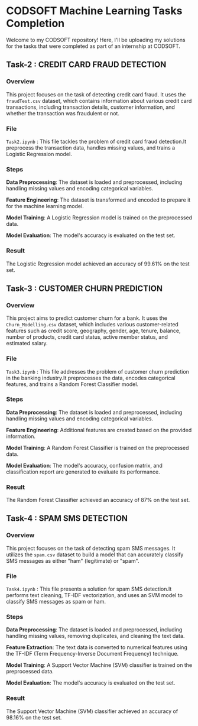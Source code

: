 # CODSOFT Machine Learning Tasks Completion
Welcome to my CODSOFT repository! Here, I'll be uploading my solutions for the tasks that were completed as part of an internship at CODSOFT.

## Task-2 : CREDIT CARD FRAUD DETECTION
### Overview
This project focuses on the task of detecting credit card fraud. It uses the `fraudTest.csv` dataset, which contains information about various credit card transactions, including transaction details, customer information, and whether the transaction was fraudulent or not.
### File
`Task2.ipynb` : This file tackles the problem of credit card fraud detection.It preprocess the transaction data, handles missing values, and trains a Logistic Regression model.
### Steps
**Data Preprocessing**:  The dataset is loaded and preprocessed, including handling missing values and encoding categorical variables.

**Feature Engineering**: The dataset is transformed and encoded to prepare it for the machine learning model.

**Model Training**: A Logistic Regression model is trained on the preprocessed data.

**Model Evaluation**: The model's accuracy is evaluated on the test set.
### Result
The Logistic Regression model achieved an accuracy of 99.61% on the test set.
## Task-3 : CUSTOMER CHURN PREDICTION
### Overview
This project aims to predict customer churn for a bank. It uses the `Churn_Modelling.csv` dataset, which includes various customer-related features such as credit score, geography, gender, age, tenure, balance, number of products, credit card status, active member status, and estimated salary.
### File
`Task3.ipynb` : This file addresses the problem of customer churn prediction in the banking industry.It preprocesses the data, encodes categorical features, and trains a Random Forest Classifier model.
### Steps
**Data Preprocessing**: The dataset is loaded and preprocessed, including handling missing values and encoding categorical variables.

**Feature Engineering**: Additional features are created based on the provided information.

**Model Training**: A Random Forest Classifier is trained on the preprocessed data.

**Model Evaluation**: The model's accuracy, confusion matrix, and classification report are generated to evaluate its performance.
### Result
The Random Forest Classifier achieved an accuracy of 87% on the test set.
## Task-4 : SPAM SMS DETECTION
### Overview
This project focuses on the task of detecting spam SMS messages. It utilizes the `spam.csv` dataset to build a model that can accurately classify SMS messages as either "ham" (legitimate) or "spam".
### File
`Task4.ipynb` : This file presents a solution for spam SMS detection.It performs text cleaning, TF-IDF vectorization, and uses an SVM model to classify SMS messages as spam or ham.
### Steps
**Data Preprocessing**: The dataset is loaded and preprocessed, including handling missing values, removing duplicates, and cleaning the text data.

**Feature Extraction**: The text data is converted to numerical features using the TF-IDF (Term Frequency-Inverse Document Frequency) technique.

**Model Training**: A Support Vector Machine (SVM) classifier is trained on the preprocessed data.

**Model Evaluation**: The model's accuracy is evaluated on the test set.
### Result
The Support Vector Machine (SVM) classifier achieved an accuracy of 98.16% on the test set.
